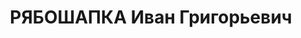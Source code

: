 ---
title: РЯБОШАПКА Иван Григорьевич
description: 'Род. в 1895, Харьковская обл., г. Ново-Георгиевск, украинец, обр.: начальное,
  член ВКП(б) с 1921. Проживал: Украина, Харьковская обл., г. Изюм. Рабочий лесопильщик,
  директор Изюмской МТС

  Арестован 11.07.1937. Обв. по ст. 54-11-7-8 (участник контрреволюционной террористической
  вредительской организации правых, проводил вредительскую деятельность). Приговор:
  ВК ВС СССР, 05.12.1937 – ВМН. Расстрелян 06.12.1937.

  Реабилитирован 05.09.1957'
---
